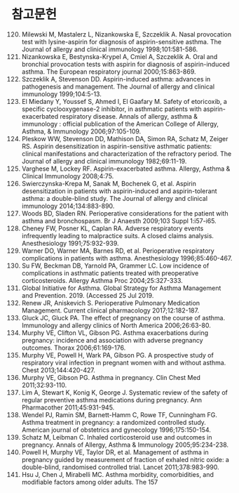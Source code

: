 # 참고문헌
120. Milewski M, Mastalerz L, Nizankowska E, Szczeklik A. Nasal provocation test with lysine-aspirin for diagnosis of aspirin-sensitive asthma. The Journal of allergy and clinical immunology 1998;101:581-586.
121. Nizankowska E, Bestynska-Krypel A, Cmiel A, Szczeklik A. Oral and bronchial provocation tests with aspirin for diagnosis of aspirin-induced asthma. The European respiratory journal 2000;15:863-869.
122. Szczeklik A, Stevenson DD. Aspirin-induced asthma: advances in pathogenesis and management. The Journal of allergy and clinical immunology 1999;104:5-13.
123. El Miedany Y, Youssef S, Ahmed I, El Gaafary M. Safety of etoricoxib, a specific cyclooxygenase-2 inhibitor, in asthmatic patients with aspirin-exacerbated respiratory disease. Annals of allergy, asthma & immunology : official publication of the American College of Allergy, Asthma, & Immunology 2006;97:105-109.
124. Pleskow WW, Stevenson DD, Mathison DA, Simon RA, Schatz M, Zeiger RS. Aspirin desensitization in aspirin-sensitive asthmatic patients: clinical manifestations and characterization of the refractory period. The Journal of allergy and clinical immunology 1982;69:11-19.
125. Varghese M, Lockey RF. Aspirin-exacerbated asthma. Allergy, Asthma & Clinical Immunology 2008;4:75.
126. Swierczynska-Krepa M, Sanak M, Bochenek G, et al. Aspirin desensitization in patients with aspirin-induced and aspirin-tolerant asthma: a double-blind study. The Journal of allergy and clinical immunology 2014;134:883-890.
127. Woods BD, Sladen RN. Perioperative considerations for the patient with asthma and bronchospasm. Br J Anaesth 2009;103 Suppl 1:i57-i65.
128. Cheney FW, Posner KL, Caplan RA. Adverse respiratory events infrequently leading to malpractice suits. A closed claims analysis. Anesthesiology 1991;75:932-939.
129. Warner DO, Warner MA, Barnes RD, et al. Perioperative respiratory complications in patients with asthma. Anesthesiology 1996;85:460-467.
130. Su FW, Beckman DB, Yarnold PA, Grammer LC. Low incidence of complications in asthmatic patients treated with preoperative corticosteroids. Allergy Asthma Proc 2004;25:327-333.
131. Global Initiative for Asthma. Global Strategy for Asthma Management and Prevention. 2019. (Accessed 25 Jul 2019.
132. Renew JR, Aniskevich S. Perioperative Pulmonary Medication Management. Current clinical pharmacology 2017;12:182-187.
133. Gluck JC, Gluck PA. The effect of pregnancy on the course of asthma. Immunology and allergy clinics of North America 2006;26:63-80.
134. Murphy VE, Clifton VL, Gibson PG. Asthma exacerbations during pregnancy: incidence and association with adverse pregnancy outcomes. Thorax 2006;61:169-176.
135. Murphy VE, Powell H, Wark PA, Gibson PG. A prospective study of respiratory viral infection in pregnant women with and without asthma. Chest 2013;144:420-427.
136. Murphy VE, Gibson PG. Asthma in pregnancy. Clin Chest Med 2011;32:93-110.
137. Lim A, Stewart K, Konig K, George J. Systematic review of the safety of regular preventive asthma medications during pregnancy. Ann Pharmacother 2011;45:931-945.
138. Wendel PJ, Ramin SM, Barnett-Hamm C, Rowe TF, Cunningham FG. Asthma treatment in pregnancy: a randomized controlled study. American journal of obstetrics and gynecology 1996;175:150-154.
139. Schatz M, Leibman C. Inhaled corticosteroid use and outcomes in pregnancy. Annals of Allergy, Asthma & Immunology 2005;95:234-238.
140. Powell H, Murphy VE, Taylor DR, et al. Management of asthma in pregnancy guided by measurement of fraction of exhaled nitric oxide: a double-blind, randomised controlled trial. Lancet 2011;378:983-990.
141. Hsu J, Chen J, Mirabelli MC. Asthma morbidity, comorbidities, and modifiable factors among older adults. The
<PAGE>157